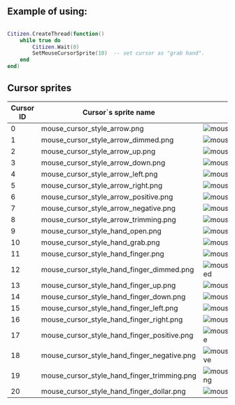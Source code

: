 
## Example of using:  
```lua

Citizen.CreateThread(function()
    while true do
        Citizen.Wait(0)
        SetMouseCursorSprite(10)  -- set cursor as "grab hand".
    end
end)

```


<h2>Cursor sprites</h2>


Cursor ID | Cursor`s sprite name | Cursor`s sprite image
------------ | ---------------- | ---------------
0 | mouse_cursor_style_arrow.png | ![mouse_cursor_style_arrow](http://femga.com/images/samples/cursors/mouse_cursor_style_arrow.png)
1 | mouse_cursor_style_arrow_dimmed.png | ![mouse_cursor_style_arrow_dimmed](http://femga.com/images/samples/cursors/mouse_cursor_style_arrow_dimmed.png)
2 | mouse_cursor_style_arrow_up.png | ![mouse_cursor_style_arrow_up](http://femga.com/images/samples/cursors/mouse_cursor_style_arrow_up.png)
3 | mouse_cursor_style_arrow_down.png | ![mouse_cursor_style_arrow_down](http://femga.com/images/samples/cursors/mouse_cursor_style_arrow_down.png)
4 | mouse_cursor_style_arrow_left.png | ![mouse_cursor_style_arrow_left](http://femga.com/images/samples/cursors/mouse_cursor_style_arrow_left.png)
5 | mouse_cursor_style_arrow_right.png | ![mouse_cursor_style_arrow_right](http://femga.com/images/samples/cursors/mouse_cursor_style_arrow_right.png)
6 | mouse_cursor_style_arrow_positive.png | ![mouse_cursor_style_arrow_positive](http://femga.com/images/samples/cursors/mouse_cursor_style_arrow_positive.png)
7 | mouse_cursor_style_arrow_negative.png | ![mouse_cursor_style_arrow_negative](http://femga.com/images/samples/cursors/mouse_cursor_style_arrow_negative.png)
8 | mouse_cursor_style_arrow_trimming.png | ![mouse_cursor_style_arrow_trimming](http://femga.com/images/samples/cursors/mouse_cursor_style_arrow_trimming.png)
9 | mouse_cursor_style_hand_open.png | ![mouse_cursor_style_hand_open](http://femga.com/images/samples/cursors/mouse_cursor_style_hand_open.png)
10 | mouse_cursor_style_hand_grab.png | ![mouse_cursor_style_hand_grab](http://femga.com/images/samples/cursors/mouse_cursor_style_hand_grab.png)
11 | mouse_cursor_style_hand_finger.png | ![mouse_cursor_style_hand_finger](http://femga.com/images/samples/cursors/mouse_cursor_style_hand_finger.png)
12 | mouse_cursor_style_hand_finger_dimmed.png | ![mouse_cursor_style_hand_finger_dimmed](http://femga.com/images/samples/cursors/mouse_cursor_style_hand_finger_dimmed.png)
13 | mouse_cursor_style_hand_finger_up.png | ![mouse_cursor_style_hand_finger_up](http://femga.com/images/samples/cursors/mouse_cursor_style_hand_finger_up.png)
14 | mouse_cursor_style_hand_finger_down.png | ![mouse_cursor_style_hand_finger_down](http://femga.com/images/samples/cursors/mouse_cursor_style_hand_finger_down.png)
15 | mouse_cursor_style_hand_finger_left.png | ![mouse_cursor_style_hand_finger_left](http://femga.com/images/samples/cursors/mouse_cursor_style_hand_finger_left.png)
16 | mouse_cursor_style_hand_finger_right.png | ![mouse_cursor_style_hand_finger_right](http://femga.com/images/samples/cursors/mouse_cursor_style_hand_finger_right.png)
17 | mouse_cursor_style_hand_finger_positive.png | ![mouse_cursor_style_hand_finger_positive](http://femga.com/images/samples/cursors/mouse_cursor_style_hand_finger_positive.png)
18 | mouse_cursor_style_hand_finger_negative.png | ![mouse_cursor_style_hand_finger_negative](http://femga.com/images/samples/cursors/mouse_cursor_style_hand_finger_negative.png)
19 | mouse_cursor_style_hand_finger_trimming.png | ![mouse_cursor_style_hand_finger_trimming](http://femga.com/images/samples/cursors/mouse_cursor_style_hand_finger_trimming.png)
20 | mouse_cursor_style_hand_finger_dollar.png | ![mouse_cursor_style_hand_finger_dollar](http://femga.com/images/samples/cursors/mouse_cursor_style_hand_finger_dollar.png)



